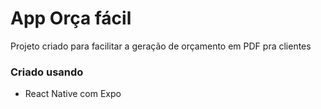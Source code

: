 # App Orça fácil

Projeto criado para facilitar a geração de orçamento em PDF pra clientes

### Criado usando 

- React Native com Expo
